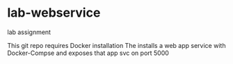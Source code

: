 # lab-webservice
lab assignment

This git repo requires Docker installation
The installs a web app service with Docker-Compse and exposes that app svc on port 5000
